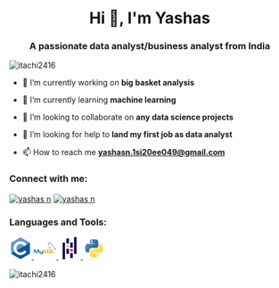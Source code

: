 <h1 align="center">Hi 👋, I'm Yashas</h1>
<h3 align="center">A passionate data analyst/business analyst from India</h3>

<p align="left"> <img src="https://komarev.com/ghpvc/?username=itachi2416&label=Profile%20views&color=0e75b6&style=flat" alt="itachi2416" /> </p>

- 🔭 I’m currently working on **big basket analysis**

- 🌱 I’m currently learning **machine learning**

- 👯 I’m looking to collaborate on **any data science projects**

- 🤝 I’m looking for help to **land my first job as data analyst**

- 📫 How to reach me **yashasn.1si20ee049@gmail.com**

<h3 align="left">Connect with me:</h3>
<p align="left">
<a href="https://linkedin.com/in/yashas n" target="blank"><img align="center" src="https://raw.githubusercontent.com/rahuldkjain/github-profile-readme-generator/master/src/images/icons/Social/linked-in-alt.svg" alt="yashas n" height="30" width="40" /></a>
<a href="https://www.hackerrank.com/yashas n" target="blank"><img align="center" src="https://raw.githubusercontent.com/rahuldkjain/github-profile-readme-generator/master/src/images/icons/Social/hackerrank.svg" alt="yashas n" height="30" width="40" /></a>
</p>

<h3 align="left">Languages and Tools:</h3>
<p align="left"> <a href="https://www.cprogramming.com/" target="_blank" rel="noreferrer"> <img src="https://raw.githubusercontent.com/devicons/devicon/master/icons/c/c-original.svg" alt="c" width="40" height="40"/> </a> <a href="https://www.mysql.com/" target="_blank" rel="noreferrer"> <img src="https://raw.githubusercontent.com/devicons/devicon/master/icons/mysql/mysql-original-wordmark.svg" alt="mysql" width="40" height="40"/> </a> <a href="https://pandas.pydata.org/" target="_blank" rel="noreferrer"> <img src="https://raw.githubusercontent.com/devicons/devicon/2ae2a900d2f041da66e950e4d48052658d850630/icons/pandas/pandas-original.svg" alt="pandas" width="40" height="40"/> </a> <a href="https://www.python.org" target="_blank" rel="noreferrer"> <img src="https://raw.githubusercontent.com/devicons/devicon/master/icons/python/python-original.svg" alt="python" width="40" height="40"/> </a> </p>

<p><img align="center" src="https://github-readme-stats.vercel.app/api/top-langs?username=itachi2416&show_icons=true&locale=en&layout=compact" alt="itachi2416" /></p>




